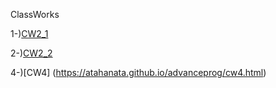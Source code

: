 ClassWorks

1-)[CW2_1](CW2/Cw2_1.html)

2-)[CW2_2](CW2/Cw2_2.html)

4-)[CW4] (https://atahanata.github.io/advanceprog/cw4.html) 
